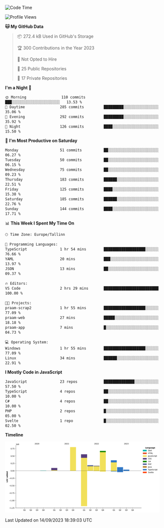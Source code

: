 <!--START_SECTION:waka-->
![Code Time](http://img.shields.io/badge/Code%20Time-390%20hrs%2025%20mins-blue)

![Profile Views](http://img.shields.io/badge/Profile%20Views-0-blue)

**🐱 My GitHub Data** 

> 📦 272.4 kB Used in GitHub's Storage 
 > 
> 🏆 300 Contributions in the Year 2023
 > 
> 🚫 Not Opted to Hire
 > 
> 📜 25 Public Repositories 
 > 
> 🔑 17 Private Repositories 
 > 
**I'm a Night 🦉** 

```text
🌞 Morning                110 commits         ███░░░░░░░░░░░░░░░░░░░░░░   13.53 % 
🌆 Daytime                285 commits         █████████░░░░░░░░░░░░░░░░   35.06 % 
🌃 Evening                292 commits         █████████░░░░░░░░░░░░░░░░   35.92 % 
🌙 Night                  126 commits         ████░░░░░░░░░░░░░░░░░░░░░   15.50 % 
```
📅 **I'm Most Productive on Saturday** 

```text
Monday                   51 commits          ██░░░░░░░░░░░░░░░░░░░░░░░   06.27 % 
Tuesday                  50 commits          ██░░░░░░░░░░░░░░░░░░░░░░░   06.15 % 
Wednesday                75 commits          ██░░░░░░░░░░░░░░░░░░░░░░░   09.23 % 
Thursday                 183 commits         ██████░░░░░░░░░░░░░░░░░░░   22.51 % 
Friday                   125 commits         ████░░░░░░░░░░░░░░░░░░░░░   15.38 % 
Saturday                 185 commits         ██████░░░░░░░░░░░░░░░░░░░   22.76 % 
Sunday                   144 commits         ████░░░░░░░░░░░░░░░░░░░░░   17.71 % 
```


📊 **This Week I Spent My Time On** 

```text
🕑︎ Time Zone: Europe/Tallinn

💬 Programming Languages: 
TypeScript               1 hr 54 mins        ███████████████████░░░░░░   76.66 % 
YAML                     20 mins             ███░░░░░░░░░░░░░░░░░░░░░░   13.97 % 
JSON                     13 mins             ██░░░░░░░░░░░░░░░░░░░░░░░   09.37 % 

🔥 Editors: 
VS Code                  2 hrs 29 mins       █████████████████████████   100.00 % 

🐱‍💻 Projects: 
praam-scrap2             1 hr 55 mins        ███████████████████░░░░░░   77.09 % 
praam-web                27 mins             █████░░░░░░░░░░░░░░░░░░░░   18.18 % 
praam-app                7 mins              █░░░░░░░░░░░░░░░░░░░░░░░░   04.73 % 

💻 Operating System: 
Windows                  1 hr 55 mins        ███████████████████░░░░░░   77.09 % 
Linux                    34 mins             ██████░░░░░░░░░░░░░░░░░░░   22.91 % 
```

**I Mostly Code in JavaScript** 

```text
JavaScript               23 repos            ██████████████░░░░░░░░░░░   57.50 % 
TypeScript               4 repos             ██░░░░░░░░░░░░░░░░░░░░░░░   10.00 % 
C#                       4 repos             ██░░░░░░░░░░░░░░░░░░░░░░░   10.00 % 
PHP                      2 repos             █░░░░░░░░░░░░░░░░░░░░░░░░   05.00 % 
Svelte                   1 repo              █░░░░░░░░░░░░░░░░░░░░░░░░   02.50 % 
```



**Timeline**

![Lines of Code chart](https://raw.githubusercontent.com/Piilu/Piilu/main/assets/bar_graph.png)


 Last Updated on 14/09/2023 18:39:03 UTC
<!--END_SECTION:waka-->
